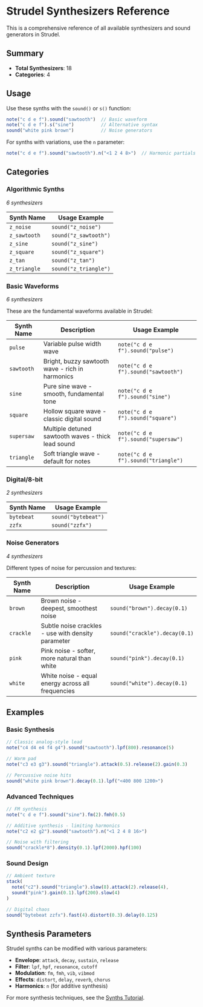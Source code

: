 # Strudel Synthesizers Reference

This is a comprehensive reference of all available synthesizers and sound generators in Strudel.

## Summary

- **Total Synthesizers**: 18
- **Categories**: 4

## Usage

Use these synths with the `sound()` or `s()` function:
```javascript
note("c d e f").sound("sawtooth")  // Basic waveform
note("c d e f").s("sine")          // Alternative syntax
sound("white pink brown")          // Noise generators
```

For synths with variations, use the `n` parameter:
```javascript
note("c d e f").sound("sawtooth").n("<1 2 4 8>")  // Harmonic partials
```

## Categories

### Algorithmic Synths

*6 synthesizers*

| Synth Name | Usage Example |
|------------|---------------|
| `z_noise` | `sound("z_noise")` |
| `z_sawtooth` | `sound("z_sawtooth")` |
| `z_sine` | `sound("z_sine")` |
| `z_square` | `sound("z_square")` |
| `z_tan` | `sound("z_tan")` |
| `z_triangle` | `sound("z_triangle")` |

### Basic Waveforms

*6 synthesizers*

These are the fundamental waveforms available in Strudel:

| Synth Name | Description | Usage Example |
|------------|-------------|---------------|
| `pulse` | Variable pulse width wave | `note("c d e f").sound("pulse")` |
| `sawtooth` | Bright, buzzy sawtooth wave - rich in harmonics | `note("c d e f").sound("sawtooth")` |
| `sine` | Pure sine wave - smooth, fundamental tone | `note("c d e f").sound("sine")` |
| `square` | Hollow square wave - classic digital sound | `note("c d e f").sound("square")` |
| `supersaw` | Multiple detuned sawtooth waves - thick lead sound | `note("c d e f").sound("supersaw")` |
| `triangle` | Soft triangle wave - default for notes | `note("c d e f").sound("triangle")` |

### Digital/8-bit

*2 synthesizers*

| Synth Name | Usage Example |
|------------|---------------|
| `bytebeat` | `sound("bytebeat")` |
| `zzfx` | `sound("zzfx")` |

### Noise Generators

*4 synthesizers*

Different types of noise for percussion and textures:

| Synth Name | Description | Usage Example |
|------------|-------------|---------------|
| `brown` | Brown noise - deepest, smoothest noise | `sound("brown").decay(0.1)` |
| `crackle` | Subtle noise crackles - use with density parameter | `sound("crackle").decay(0.1)` |
| `pink` | Pink noise - softer, more natural than white | `sound("pink").decay(0.1)` |
| `white` | White noise - equal energy across all frequencies | `sound("white").decay(0.1)` |

## Examples

### Basic Synthesis
```javascript
// Classic analog-style lead
note("c4 d4 e4 f4 g4").sound("sawtooth").lpf(800).resonance(5)

// Warm pad
note("c3 e3 g3").sound("triangle").attack(0.5).release(2).gain(0.3)

// Percussive noise hits
sound("white pink brown").decay(0.1).lpf("<400 800 1200>")
```

### Advanced Techniques
```javascript
// FM synthesis
note("c d e f").sound("sine").fm(2).fmh(0.5)

// Additive synthesis - limiting harmonics
note("c2 e2 g2").sound("sawtooth").n("<1 2 4 8 16>")

// Noise with filtering
sound("crackle*8").density(0.1).lpf(2000).hpf(100)
```

### Sound Design
```javascript
// Ambient texture
stack(
  note("c2").sound("triangle").slow(8).attack(2).release(4),
  sound("pink").gain(0.1).lpf(200).slow(4)
)

// Digital chaos
sound("bytebeat zzfx").fast(4).distort(0.3).delay(0.125)
```

## Synthesis Parameters

Strudel synths can be modified with various parameters:

- **Envelope**: `attack`, `decay`, `sustain`, `release`
- **Filter**: `lpf`, `hpf`, `resonance`, `cutoff`
- **Modulation**: `fm`, `fmh`, `vib`, `vibmod`
- **Effects**: `distort`, `delay`, `reverb`, `chorus`
- **Harmonics**: `n` (for additive synthesis)

For more synthesis techniques, see the [Synths Tutorial](/learn/synths).
